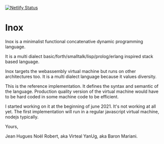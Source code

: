 [![Netlify Status](https://api.netlify.com/api/v1/badges/d4d3fa7e-d9ff-407e-b750-9c41e038c006/deploy-status)](https://app.netlify.com/sites/inox/deploys)



# Inox

Inox is a minimalist functional concatenative dynamic programming language.

It is a multi dialect basic/forth/smalltalk/lisp/prolog/erlang inspired stack based language.

Inox targets the webassembly virtual machine but runs on other architectures too. It is a multi dialect language because it values diversity.

This is the reference implementation. It defines the syntax and semantic of the language. Production quality version of the virtual machine would
have to be hard coded in some machine code to be efficient.

I started working on it at the beginning of june 2021. It's not working at all yet. The first implementation will run in a regular javascript virtual machine, nodejs typically.

Yours,

   Jean Hugues Noël Robert, aka Virteal YanUg, aka Baron Mariani.
   
